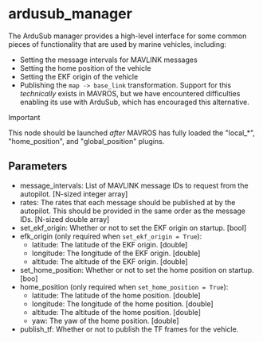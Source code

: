 # ardusub_manager

The ArduSub manager provides a high-level interface for some common pieces
of functionality that are used by marine vehicles, including:

* Setting the message intervals for MAVLINK messages
* Setting the home position of the vehicle
* Setting the EKF origin of the vehicle
* Publishing the `map -> base_link` transformation. Support for this
  *technically* exists in MAVROS, but we have encountered difficulties
  enabling its use with ArduSub, which has encouraged this alternative.

> [!IMPORTANT]
> This node should be launched *after* MAVROS has fully loaded the "local_*",
> "home_position", and "global_position" plugins.

## Parameters

* message_intervals: List of MAVLINK message IDs to request from the autopilot.
  [N-sized integer array]
* rates: The rates that each message should be published at by the autopilot.
  This should be provided in the same order as the message IDs. [N-sized double
  array]
* set_ekf_origin: Whether or not to set the EKF origin on startup. [bool]
* efk_origin (only required when `set_ekf_origin = True`):
  * latitude: The latitude of the EKF origin. [double]
  * longitude: The longitude of the EKF origin. [double]
  * altitude: The altitude of the EKF origin. [double]
* set_home_position: Whether or not to set the home position on startup. [boo]
* home_position (only required when `set_home_position = True`):
  * latitude: The latitude of the home position. [double]
  * longitude: The longitude of the home position. [double]
  * altitude: The altitude of the home position. [double]
  * yaw: The yaw of the home position. [double]
* publish_tf: Whether or not to publish the TF frames for the vehicle.
